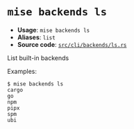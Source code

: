 # `mise backends ls`

- **Usage**: `mise backends ls`
- **Aliases**: `list`
- **Source code**: [`src/cli/backends/ls.rs`](https://github.com/jdx/mise/blob/main/src/cli/backends/ls.rs)

List built-in backends

Examples:

```
$ mise backends ls
cargo
go
npm
pipx
spm
ubi
```
